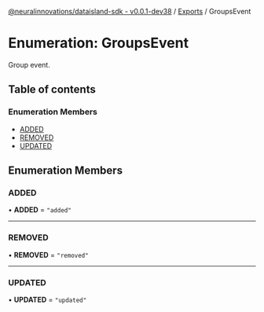 [@neuralinnovations/dataisland-sdk - v0.0.1-dev38](../../README.md) / [Exports](../modules.md) / GroupsEvent

# Enumeration: GroupsEvent

Group event.

## Table of contents

### Enumeration Members

- [ADDED](GroupsEvent.md#added)
- [REMOVED](GroupsEvent.md#removed)
- [UPDATED](GroupsEvent.md#updated)

## Enumeration Members

### ADDED

• **ADDED** = ``"added"``

___

### REMOVED

• **REMOVED** = ``"removed"``

___

### UPDATED

• **UPDATED** = ``"updated"``
